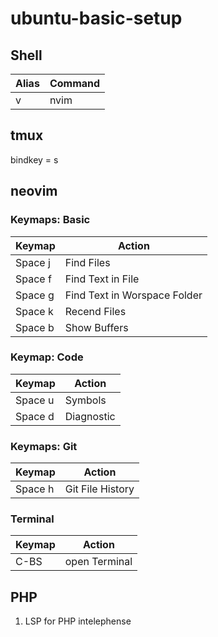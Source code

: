 # ubuntu-basic-setup

## Shell

| Alias | Command |
| ----- | ------- |
| v     | nvim    |

## tmux

bindkey = s

## neovim

### Keymaps: Basic

| Keymap  | Action                       |
| ------- | ---------------------------- |
| Space j | Find Files                   |
| Space f | Find Text in File            |
| Space g | Find Text in Worspace Folder |
| Space k | Recend Files                 |
| Space b | Show Buffers                 |

### Keymap: Code

| Keymap  | Action     |
| ------- | ---------- |
| Space u | Symbols    |
| Space d | Diagnostic |

### Keymaps: Git

| Keymap  | Action           |
| ------- | ---------------- |
| Space h | Git File History |

### Terminal

| Keymap | Action        |
| ------ | ------------- |
| C-BS   | open Terminal |

## PHP

1. LSP for PHP intelephense
